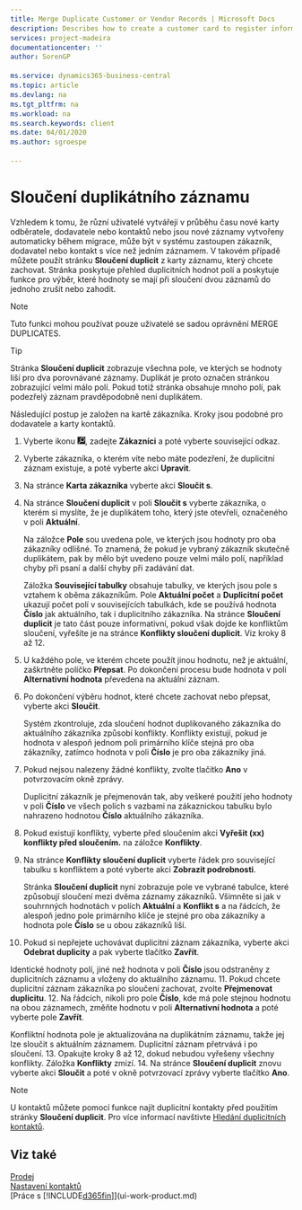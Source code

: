 ```yaml
---
title: Merge Duplicate Customer or Vendor Records | Microsoft Docs
description: Describes how to create a customer card to register information about each new customer or client that you sell to.
services: project-madeira
documentationcenter: ''
author: SorenGP

ms.service: dynamics365-business-central
ms.topic: article
ms.devlang: na
ms.tgt_pltfrm: na
ms.workload: na
ms.search.keywords: client
ms.date: 04/01/2020
ms.author: sgroespe

---
```

# Sloučení duplikátního záznamu
Vzhledem k tomu, že různí uživatelé vytvářejí v průběhu času nové karty odběratele, dodavatele nebo kontaktů nebo jsou nové záznamy vytvořeny automaticky během migrace, může být v systému zastoupen zákazník, dodavatel nebo kontakt s více než jedním záznamem. V takovém případě můžete použít stránku **Sloučení duplicit** z karty záznamu, který chcete zachovat. Stránka poskytuje přehled duplicitních hodnot polí a poskytuje funkce pro výběr, které hodnoty se mají při sloučení dvou záznamů do jednoho zrušit nebo zahodit.

> [!NOTE]
> Tuto funkci mohou používat pouze uživatelé se sadou oprávnění MERGE DUPLICATES.

> [!TIP]
> Stránka **Sloučení duplicit** zobrazuje všechna pole, ve kterých se hodnoty liší pro dva porovnávané záznamy. Duplikát je proto označen stránkou zobrazující velmi málo polí. Pokud totiž stránka obsahuje mnoho polí, pak podezřelý záznam pravděpodobně není duplikátem.

Následující postup je založen na kartě zákazníka. Kroky jsou podobné pro dodavatele a karty kontaktů.

1. Vyberte ikonu ![Žárovky, která otevře funkci Řekněte mi](media/ui-search/search_small.png "Řekněte mi, co chcete dělat"), zadejte **Zákazníci** a poté vyberte související odkaz.
2. Vyberte zákazníka, o kterém víte nebo máte podezření, že duplicitní záznam existuje, a poté vyberte akci **Upravit**.
3. Na stránce **Karta zákazníka** vyberte akci **Sloučit s**.
4. Na stránce **Sloučení duplicit** v poli **Sloučit s** vyberte zákazníka, o kterém si myslíte, že je duplikátem toho, který jste otevřeli, označeného v poli **Aktuální**.

   Na záložce **Pole** sou uvedena pole, ve kterých jsou hodnoty pro oba zákazníky odlišné. To znamená, že pokud je vybraný zákazník skutečně duplikátem, pak by mělo být uvedeno pouze velmi málo polí, například chyby při psaní a další chyby při zadávání dat.

   Záložka **Související tabulky** obsahuje tabulky, ve kterých jsou pole s vztahem k oběma zákazníkům. Pole **Aktuální počet** a **Duplicitní počet** ukazují počet polí v souvisejících tabulkách, kde se používá hodnota **Číslo** jak aktuálního, tak i duplicitního zákazníka. Na stránce **Sloučení duplicit** je tato část pouze informativní, pokud však dojde ke konfliktům sloučení, vyřešíte je na stránce **Konflikty sloučení duplicit**. Viz kroky 8 až 12.

5. U každého pole, ve kterém chcete použít jinou hodnotu, než je aktuální, zaškrtněte políčko **Přepsat**. Po dokončení procesu bude hodnota v poli **Alternativní hodnota** převedena na aktuální záznam.
6. Po dokončení výběru hodnot, které chcete zachovat nebo přepsat, vyberte akci **Sloučit**.

   Systém zkontroluje, zda sloučení hodnot duplikovaného zákazníka do aktuálního zákazníka způsobí konflikty. Konflikty existují, pokud je hodnota v alespoň jednom poli primárního klíče stejná pro oba zákazníky, zatímco hodnota v poli **Číslo** je pro oba zákazníky jiná.

7. Pokud nejsou nalezeny žádné konflikty, zvolte tlačítko **Ano** v potvrzovacím okně zprávy.

   Duplicitní zákazník je přejmenován tak, aby veškeré použití jeho hodnoty v poli **Číslo** ve všech polích s vazbami na zákaznickou tabulku bylo nahrazeno hodnotou **Číslo** aktuálního zákazníka.
8. Pokud existují konflikty, vyberte před sloučením akci **Vyřešit (xx) konflikty před sloučením.** na záložce **Konflikty**.
9. Na stránce **Konflikty sloučení duplicit** vyberte řádek pro související tabulku s konfliktem a poté vyberte akci **Zobrazit podrobnosti**.

   Stránka **Sloučení duplicit** nyní zobrazuje pole ve vybrané tabulce, které způsobují sloučení mezi dvěma záznamy zákazníků. Všimněte si jak v souhrnných hodnotách v polích **Aktuální** a **Konflikt s** a na řádcích, že alespoň jedno pole primárního klíče je stejné pro oba zákazníky a hodnota pole **Číslo** se u obou zákazníků liší.
10. Pokud si nepřejete uchovávat duplicitní záznam zákazníka, vyberte akci **Odebrat duplicity** a pak vyberte tlačítko **Zavřít**.

   Identické hodnoty polí, jiné než hodnota v poli **Číslo** jsou odstraněny z duplicitních záznamu a vloženy do aktuálního záznamu.
11. Pokud chcete duplicitní záznam zákazníka po sloučení zachovat, zvolte **Přejmenovat duplicitu**.
12. Na řádcích, nikoli pro pole **Číslo**, kde má pole stejnou hodnotu na obou záznamech, změňte hodnotu v poli **Alternativní hodnota** a poté vyberte pole  **Zavřít**.

   Konfliktní hodnota pole je aktualizována na duplikátním záznamu, takže jej lze sloučit s aktuálním záznamem. Duplicitní záznam přetrvává i po sloučení.
13. Opakujte kroky 8 až 12, dokud nebudou vyřešeny všechny konflikty. Záložka **Konflikty** zmizí.
14. Na stránce **Sloučení duplicit** znovu vyberte akci **Sloučit** a poté v okně potvrzovací zprávy vyberte tlačítko **Ano**.

> [!NOTE]
> U kontaktů můžete pomocí funkce najít duplicitní kontakty před použitím stránky **Sloučení duplicit**. Pro více informací navštivte [Hledání duplicitních kontaktů](marketing-setup-contacts.md#searching-for-duplicate-contacts).

## Viz také
[Prodej](sales-manage-sales.md)  
[Nastavení kontaktů](marketing-setup-contacts.md)  
[Práce s [!INCLUDE[d365fin](includes/d365fin_md.md)]](ui-work-product.md)
